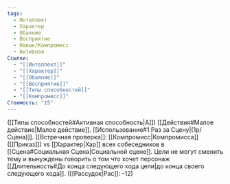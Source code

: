 ```yaml
---
tags:
  - Интеллект
  - Характер
  - Обаяние
  - Восприятие
  - Навык/Компромисс
  - Активная
Ссылки:
  - "[[Интеллект]]"
  - "[[Характер]]"
  - "[[Обаяние]]"
  - "[[Восприятие]]"
  - "[[Типы способностей]]"
  - "[[Компромисс]]"
Стоимость: "15"
---
```

([[Типы способностей#Активная способность|А]]) [[Действия#Малое действие|Малое действие]]. [[Использование#1 Раз за Сцену|(1р/Сцена)]]. [[Встречная проверка]]: [[Компромисс|Компромисса]] ([[Приказ]]) vs [[Характер|Хар]] всех собеседников в [[Сцена#Социальная Сцена|Социальной сцене]]. Цели не могут сменить тему и вынуждены говорить о том что хочет персонаж [[Длительность#До конца следующего хода цели|до конца своего следующего хода]]. ([[Рассудок|Рас]]: -12)